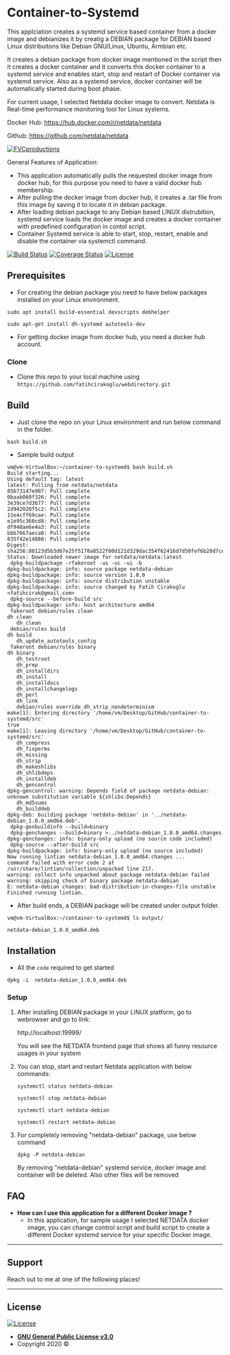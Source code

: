 # Container-to-Systemd
This applciation creates a systemd service based container from a docker image and debianizes it by creatig a DEBIAN package for DEBIAN based Linux distribuitons like Debian GNU/Linux, Ubuntu, Armbian etc. 

It creates a debian package from docker image mentioned in the script then it creates a docker container and it converts this docker container to a systemd service and enables start, stop and restart of Docker container via systemd service. Also as a systemd service, docker container will be automatically started during boot phase. 

For current usage, I selected Netdata docker image to convert. Netdata is Real-time performance monitoring tool for Linux systems. 

Docker Hub: https://hub.docker.com/r/netdata/netdata

Github: https://github.com/netdata/netdata

<a href="http://fatihcr.com"><img src="https://user-images.githubusercontent.com/1153921/70638670-85dd5080-1bf6-11ea-893e-94400f445574.gif" title="FVCproductions" alt="FVCproductions"></a>


General Features of Application: 
- This application automatically pulls the requested docker image from docker hub, for this purpose you need to have a valid 
  docker hub membership.
- After pulling the docker image from docker hub, it creates a .tar file from this image by saving it to locate it in debian package. 
- After loading debian package to any Debian based LINUX distrubition, systemd service loads the docker image and creates a docker 
  container with predefined configuration in contol script. 
- Container Systemd service is able to start, stop, restart, enable and disable the container via systemctl command. 


[![Build Status](http://img.shields.io/travis/badges/badgerbadgerbadger.svg?style=flat-square)](https://travis-ci.org/badges/badgerbadgerbadger)  [![Coverage Status](http://img.shields.io/coveralls/badges/badgerbadgerbadger.svg?style=flat-square)](https://coveralls.io/r/badges/badgerbadgerbadger)  [![License](http://img.shields.io/:license-mit-blue.svg?style=flat-square)](http://badges.mit-license.org) 

## Prerequisites
- For creating the debian package you need to have below packages installed on your Linux environment.
 ```
 sudo apt install build-essential devscripts debhelper
  ```
 ```
sudo apt-get install dh-systemd autotools-dev
 ```
 - For getting docker image from docker hub, you need a docker hub account. 
 
 ### Clone

- Clone this repo to your local machine using `https://github.com/fatihcirakoglu/webdirectory.git`
 
## Build
- Just clone the repo on your Linux environment and run below command in the folder.
 ```
bash build.sh
  ```
- Sample build output

```
vm@vm-VirtualBox:~/container-to-systemd$ bash build.sh 
Build starting...
Using default tag: latest
latest: Pulling from netdata/netdata
85673147e907: Pull complete 
0baab060f326: Pull complete 
3e39ce7d3677: Pull complete 
2d942020f5c2: Pull complete 
11e4cff69cae: Pull complete 
e1e95c360cd8: Pull complete 
df948ae6e4a3: Pull complete 
bbb7667aeca8: Pull complete 
835f42e14888: Pull complete 
Digest: sha256:80123d5b3d67e25f5178a8522f00d121d329dac354f62416d7d50fef6b20d7ce
Status: Downloaded newer image for netdata/netdata:latest
 dpkg-buildpackage -rfakeroot -us -uc -ui -b
dpkg-buildpackage: info: source package netdata-debian
dpkg-buildpackage: info: source version 1.0.0
dpkg-buildpackage: info: source distribution unstable
dpkg-buildpackage: info: source changed by Fatih Cirakoglu  <fatihcirak@gmail.com>
 dpkg-source --before-build src
dpkg-buildpackage: info: host architecture amd64
 fakeroot debian/rules clean
dh clean
   dh_clean
 debian/rules build
dh build
   dh_update_autotools_config
 fakeroot debian/rules binary
dh binary
   dh_testroot
   dh_prep
   dh_installdirs
   dh_install
   dh_installdocs
   dh_installchangelogs
   dh_perl
   dh_link
   debian/rules override_dh_strip_nondeterminism
make[1]: Entering directory '/home/vm/Desktop/GitHub/container-to-systemd/src'
true
make[1]: Leaving directory '/home/vm/Desktop/GitHub/container-to-systemd/src'
   dh_compress
   dh_fixperms
   dh_missing
   dh_strip
   dh_makeshlibs
   dh_shlibdeps
   dh_installdeb
   dh_gencontrol
dpkg-gencontrol: warning: Depends field of package netdata-debian: unknown substitution variable ${shlibs:Depends}
   dh_md5sums
   dh_builddeb
dpkg-deb: building package 'netdata-debian' in '../netdata-debian_1.0.0_amd64.deb'.
 dpkg-genbuildinfo --build=binary
 dpkg-genchanges --build=binary >../netdata-debian_1.0.0_amd64.changes
dpkg-genchanges: info: binary-only upload (no source code included)
 dpkg-source --after-build src
dpkg-buildpackage: info: binary-only upload (no source included)
Now running lintian netdata-debian_1.0.0_amd64.changes ...
command failed with error code 2 at /usr/share/lintian/collection/unpacked line 217.
warning: collect info unpacked about package netdata-debian failed
warning: skipping check of binary package netdata-debian
E: netdata-debian changes: bad-distribution-in-changes-file unstable
Finished running lintian.

```
- After build ends, a DEBIAN package will be created under output folder.

```
vm@vm-VirtualBox:~/container-to-systemd$ ls output/

netdata-debian_1.0.0_amd64.deb

```

## Installation

- All the `code` required to get started
```
dpkg -i  netdata-debian_1.0.0_amd64.deb

```

### Setup

1. After installing DEBIAN package in your LINUX platform, go to webrowser and go to link: 

   http://localhost:19999/
   
   You will see the NETDATA frontend page that shows all funny resource usages in your system
   
2. You can stop, start and restart Netdata application with below commands: 
   ```
   systemctl status netdata-debian
   ```
   ```
   systemctl stop netdata-debian
   ```
   ```
   systemctl start netdata-debian
   ```
   ```
   systemctl restart netdata-debian
   ```  
   
3. For completely removing "netdata-debian" package, use below command
   ```
   dpkg -P netdata-debian
   ```  
   By removing "netdata-debian" systemd service, docker image and container will be deleted. Also other files will be removed 
   
## FAQ

- **How can I use this application for a different Dcoker image ?**
    - In this application, for sample usage I selected NETDATA docker image, you can change control script and build script to create a 
    different Docker systemd service for your specific Docker image. 

---

## Support

Reach out to me at one of the following places!

---

## License

[![License](http://img.shields.io/:license-mit-blue.svg?style=flat-square)](http://badges.mit-license.org)

- **[GNU General Public License v3.0](https://opensource.org/licenses/gpl-license)**
- Copyright 2020 © 
